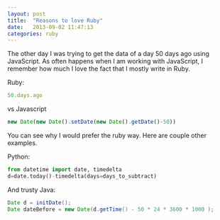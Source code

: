 ```yaml
---
layout: post
title:  "Reasons to love Ruby"
date:   2013-09-02 11:47:13
categories: ruby
---
```


The other day I was trying to get the data of a day 50 days ago using JavaScript. As often happens when I am working with JavaScript, I remember how much I love the fact that I mostly write in Ruby.

Ruby:

````ruby
50.days.ago
````

vs Javascript

````javascript
new Date(new Date().setDate(new Date().getDate()-50))
````

You can see why I would prefer the ruby way. Here are couple other examples.

Python:

````python
from datetime import date, timedelta
d=date.today()-timedelta(days=days_to_subtract)
````

And trusty Java:

````java
Date d = initDate();
Date dateBefore = new Date(d.getTime() - 50 * 24 * 3600 * 1000 );  
````
